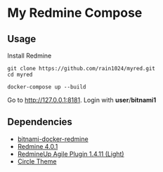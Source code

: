 # My Redmine Compose 

## Usage

Install Redmine

```
git clone https://github.com/rain1024/myred.git
cd myred

docker-compose up --build
```

Go to http://127.0.0.1:8181. Login with **user**/**bitnami1**

## Dependencies

* [bitnami-docker-redmine](https://github.com/bitnami/bitnami-docker-redmine)
* [Redmine 4.0.1](https://www.redmine.org/)
* [RedmineUp Agile Plugin 1.4.11 (Light)](https://www.redmine.org/plugins/redmine_agile)
* [Circle Theme](https://www.redmineup.com/pages/themes/circle)
